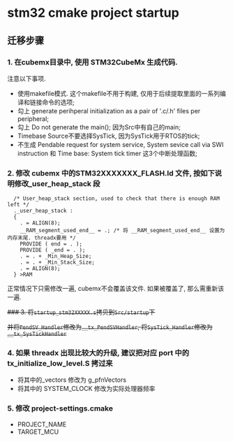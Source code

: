 # stm32 cmake project startup

## 迁移步骤

### 1. 在cubemx目录中, 使用 STM32CubeMx 生成代码.

注意以下事项.

- 使用makefile模式. 这个makefile不用于构建, 仅用于后续提取里面的一系列编译和链接命令的选项;
- 勾上 generate perihperal initialization as a pair of '.c/.h' files per peripheral;
- 勾上 Do not generate the main(); 因为Src中有自己的main;
- Timebase Source不要选择SysTick, 因为SysTick用于RTOS的tick;
- 不生成 Pendable request for system service, System sevice call via SWI instruction 和 Time base: System tick timer 这3个中断处理函数;
  
### 2. 修改 cubemx 中的STM32XXXXXXX_FLASH.ld 文件, 按如下说明修改\_user_heap_stack 段

```linkscript
  /* User_heap_stack section, used to check that there is enough RAM left */
  ._user_heap_stack :
  {
    . = ALIGN(8);
    __RAM_segment_used_end__ = .; /* 将 __RAM_segment_used_end__ 设置为内存末尾. threadx要用 */
    PROVIDE ( end = . );
    PROVIDE ( _end = . );
    . = . + _Min_Heap_Size;
    . = . + _Min_Stack_Size;
    . = ALIGN(8);
  } >RAM
```
正常情况下只需修改一遍, cubemx不会覆盖该文件. 如果被覆盖了, 那么需重新该一遍.

~~### 3. 将`startup_stm32XXXXX.s`拷贝到`Src/startup`下~~

~~并将`PendSV_Handler`修改为`__tx_PendSVHandler`, 将`SysTick_Handler`修改为`__tx_SysTickHandler`~~

### 4. 如果 threadx 出现比较大的升级, 建议把对应 port 中的 tx_initialize_low_level.S 拷过来

- 将其中的\_vectors 修改为 g_pfnVectors
- 将其中的 SYSTEM_CLOCK 修改为实际处理器频率


### 5. 修改 project-settings.cmake

- PROJECT_NAME
- TARGET_MCU
